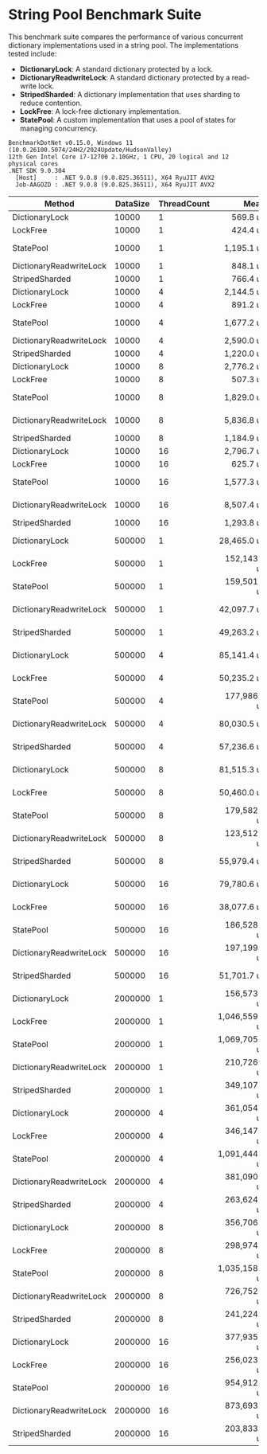 ﻿# String Pool Benchmark Suite
This benchmark suite compares the performance of various concurrent dictionary implementations used in a string pool. The implementations tested include:
- **DictionaryLock**: A standard dictionary protected by a lock.
- **DictionaryReadwriteLock**: A standard dictionary protected by a read-write lock.
- **StripedSharded**: A dictionary implementation that uses sharding to reduce contention.
- **LockFree**: A lock-free dictionary implementation.
- **StatePool**: A custom implementation that uses a pool of states for managing concurrency.

```text
BenchmarkDotNet v0.15.0, Windows 11 (10.0.26100.5074/24H2/2024Update/HudsonValley)
12th Gen Intel Core i7-12700 2.10GHz, 1 CPU, 20 logical and 12 physical cores
.NET SDK 9.0.304
  [Host]     : .NET 9.0.8 (9.0.825.36511), X64 RyuJIT AVX2
  Job-AAGOZD : .NET 9.0.8 (9.0.825.36511), X64 RyuJIT AVX2
```

| Method                  | DataSize | ThreadCount | Mean           | Error        | StdDev        | Median         | Gen0       | Gen1       | Gen2      | Allocated    |
|------------------------ |--------- |------------ |---------------:|-------------:|--------------:|---------------:|-----------:|-----------:|----------:|-------------:|
| DictionaryLock          | 10000    | 1           |       569.8 us |      8.05 us |       6.73 us |       568.1 us |          - |          - |         - |     39.48 KB |
| LockFree                | 10000    | 1           |       424.4 us |      8.37 us |       7.42 us |       424.7 us |          - |          - |         - |     39.15 KB |
| StatePool               | 10000    | 1           |     1,195.1 us |     23.85 us |      41.14 us |     1,191.3 us |          - |          - |         - |   2294.16 KB |
| DictionaryReadwriteLock | 10000    | 1           |       848.1 us |      4.26 us |       3.32 us |       846.4 us |          - |          - |         - |      39.2 KB |
| StripedSharded          | 10000    | 1           |       766.4 us |      4.47 us |       3.74 us |       766.1 us |          - |          - |         - |      39.2 KB |
| DictionaryLock          | 10000    | 4           |     2,144.5 us |    127.69 us |     376.50 us |     2,048.7 us |          - |          - |         - |     45.81 KB |
| LockFree                | 10000    | 4           |       891.2 us |     16.83 us |      29.92 us |       885.0 us |          - |          - |         - |     45.75 KB |
| StatePool               | 10000    | 4           |     1,677.2 us |     51.45 us |     147.63 us |     1,634.3 us |          - |          - |         - |   2304.43 KB |
| DictionaryReadwriteLock | 10000    | 4           |     2,590.0 us |    177.69 us |     523.93 us |     2,542.6 us |          - |          - |         - |     45.81 KB |
| StripedSharded          | 10000    | 4           |     1,220.0 us |     24.23 us |      34.75 us |     1,213.6 us |          - |          - |         - |     45.75 KB |
| DictionaryLock          | 10000    | 8           |     2,776.2 us |     54.94 us |     103.20 us |     2,768.3 us |          - |          - |         - |     47.61 KB |
| LockFree                | 10000    | 8           |       507.3 us |     16.37 us |      44.27 us |       496.2 us |          - |          - |         - |        48 KB |
| StatePool               | 10000    | 8           |     1,829.0 us |     80.58 us |     231.20 us |     1,745.1 us |          - |          - |         - |   2303.79 KB |
| DictionaryReadwriteLock | 10000    | 8           |     5,836.8 us |    415.06 us |   1,223.81 us |     6,040.4 us |          - |          - |         - |        48 KB |
| StripedSharded          | 10000    | 8           |     1,184.9 us |     23.50 us |      55.84 us |     1,172.2 us |          - |          - |         - |     47.61 KB |
| DictionaryLock          | 10000    | 16          |     2,796.7 us |     67.37 us |     193.31 us |     2,793.4 us |          - |          - |         - |      52.5 KB |
| LockFree                | 10000    | 16          |       625.7 us |     36.57 us |     103.74 us |       637.1 us |          - |          - |         - |      48.4 KB |
| StatePool               | 10000    | 16          |     1,577.3 us |     31.50 us |      83.54 us |     1,559.9 us |          - |          - |         - |   2307.22 KB |
| DictionaryReadwriteLock | 10000    | 16          |     8,507.4 us |    489.04 us |   1,441.94 us |     8,672.1 us |          - |          - |         - |     52.17 KB |
| StripedSharded          | 10000    | 16          |     1,293.8 us |     70.41 us |     203.14 us |     1,196.8 us |          - |          - |         - |     52.27 KB |
| DictionaryLock          | 500000   | 1           |    28,465.0 us |    564.42 us |   1,363.13 us |    27,891.2 us |          - |          - |         - |   1953.21 KB |
| LockFree                | 500000   | 1           |   152,143.8 us |  2,738.82 us |   2,427.90 us |   152,378.0 us |          - |          - |         - |   1953.26 KB |
| StatePool               | 500000   | 1           |   159,501.7 us |  2,316.69 us |   1,934.54 us |   158,712.6 us |  6000.0000 |  3000.0000 |         - |  87890.71 KB |
| DictionaryReadwriteLock | 500000   | 1           |    42,097.7 us |    627.59 us |     616.38 us |    42,014.7 us |          - |          - |         - |   1953.21 KB |
| StripedSharded          | 500000   | 1           |    49,263.2 us |    685.31 us |     733.28 us |    49,147.7 us |          - |          - |         - |   1953.21 KB |
| DictionaryLock          | 500000   | 4           |    85,141.4 us |  1,682.66 us |   3,585.88 us |    85,334.4 us |          - |          - |         - |   1959.48 KB |
| LockFree                | 500000   | 4           |    50,235.2 us |  1,224.86 us |   3,533.99 us |    49,917.3 us |          - |          - |         - |   1960.09 KB |
| StatePool               | 500000   | 4           |   177,986.5 us |  3,554.73 us |   9,364.58 us |   179,401.6 us |  6000.0000 |  2000.0000 |         - |  87897.11 KB |
| DictionaryReadwriteLock | 500000   | 4           |    80,030.5 us |  1,592.97 us |   2,384.29 us |    80,403.2 us |          - |          - |         - |   1959.94 KB |
| StripedSharded          | 500000   | 4           |    57,236.6 us |  1,123.06 us |   1,201.66 us |    57,104.8 us |          - |          - |         - |   1960.09 KB |
| DictionaryLock          | 500000   | 8           |    81,515.3 us |  1,621.67 us |   2,524.74 us |    81,993.9 us |          - |          - |         - |   1961.86 KB |
| LockFree                | 500000   | 8           |    50,460.0 us |  1,002.00 us |   2,674.53 us |    50,276.6 us |          - |          - |         - |   1961.73 KB |
| StatePool               | 500000   | 8           |   179,582.9 us |  3,558.01 us |  10,435.03 us |   181,275.9 us |  6000.0000 |  3000.0000 |         - |  87899.23 KB |
| DictionaryReadwriteLock | 500000   | 8           |   123,512.0 us |  2,413.85 us |   3,758.07 us |   123,154.3 us |          - |          - |         - |   1961.73 KB |
| StripedSharded          | 500000   | 8           |    55,979.4 us |  1,118.37 us |   1,196.64 us |    56,093.9 us |          - |          - |         - |    1961.8 KB |
| DictionaryLock          | 500000   | 16          |    79,780.6 us |  1,571.15 us |   3,173.79 us |    79,914.1 us |          - |          - |         - |    1966.3 KB |
| LockFree                | 500000   | 16          |    38,077.6 us |  1,131.23 us |   3,190.65 us |    37,826.3 us |          - |          - |         - |   1966.13 KB |
| StatePool               | 500000   | 16          |   186,528.5 us |  3,979.47 us |  11,733.55 us |   187,732.1 us |  6000.0000 |  3000.0000 |         - |  87903.67 KB |
| DictionaryReadwriteLock | 500000   | 16          |   197,199.5 us |  3,909.52 us |   7,049.67 us |   196,409.5 us |          - |          - |         - |   1966.17 KB |
| StripedSharded          | 500000   | 16          |    51,701.7 us |    837.61 us |     997.11 us |    51,999.6 us |          - |          - |         - |   1966.17 KB |
| DictionaryLock          | 2000000  | 1           |   156,573.0 us |  2,433.91 us |   3,249.20 us |   156,558.5 us |          - |          - |         - |   7812.91 KB |
| LockFree                | 2000000  | 1           | 1,046,559.4 us | 11,556.72 us |  10,810.16 us | 1,046,312.0 us |          - |          - |         - |   7812.59 KB |
| StatePool               | 2000000  | 1           | 1,069,705.9 us | 14,024.39 us |  12,432.26 us | 1,070,754.2 us | 26000.0000 | 13000.0000 |         - | 351562.59 KB |
| DictionaryReadwriteLock | 2000000  | 1           |   210,726.3 us |  3,195.98 us |   2,668.79 us |   210,082.4 us |          - |          - |         - |   7812.59 KB |
| StripedSharded          | 2000000  | 1           |   349,107.1 us |  6,382.46 us |   5,657.89 us |   348,348.0 us |          - |          - |         - |   7812.59 KB |
| DictionaryLock          | 2000000  | 4           |   361,054.4 us |  6,932.77 us |   6,808.91 us |   362,441.6 us |          - |          - |         - |   7818.98 KB |
| LockFree                | 2000000  | 4           |   346,147.9 us |  6,881.66 us |  15,391.81 us |   345,403.8 us |          - |          - |         - |   7818.98 KB |
| StatePool               | 2000000  | 4           | 1,091,444.3 us | 21,423.42 us |  20,039.48 us | 1,096,120.9 us | 26000.0000 | 13000.0000 |         - |  351569.9 KB |
| DictionaryReadwriteLock | 2000000  | 4           |   381,090.9 us |  6,372.32 us |   5,648.90 us |   380,778.2 us |          - |          - |         - |   7818.86 KB |
| StripedSharded          | 2000000  | 4           |   263,624.4 us |  2,554.34 us |   2,132.99 us |   263,640.0 us |          - |          - |         - |   7818.86 KB |
| DictionaryLock          | 2000000  | 8           |   356,706.7 us |  6,963.17 us |   8,018.80 us |   355,344.2 us |          - |          - |         - |   7821.05 KB |
| LockFree                | 2000000  | 8           |   298,974.5 us |  5,973.15 us |  13,111.21 us |   298,280.5 us |          - |          - |         - |   7822.13 KB |
| StatePool               | 2000000  | 8           | 1,035,158.3 us | 37,893.15 us | 111,728.82 us | 1,093,715.8 us | 28000.0000 | 14000.0000 | 1000.0000 | 351590.46 KB |
| DictionaryReadwriteLock | 2000000  | 8           |   726,752.0 us | 14,419.09 us |  40,904.55 us |   733,427.8 us |          - |          - |         - |   7821.78 KB |
| StripedSharded          | 2000000  | 8           |   241,224.6 us |  4,175.25 us |   3,486.52 us |   240,973.4 us |          - |          - |         - |   7821.23 KB |
| DictionaryLock          | 2000000  | 16          |   377,935.7 us |  4,677.25 us |   4,146.26 us |   379,003.6 us |          - |          - |         - |   7826.09 KB |
| LockFree                | 2000000  | 16          |   256,023.8 us |  4,908.15 us |  11,277.30 us |   255,027.9 us |          - |          - |         - |   7825.48 KB |
| StatePool               | 2000000  | 16          |   954,912.5 us | 27,656.82 us |  81,546.76 us |   936,591.7 us | 28000.0000 | 14000.0000 | 1000.0000 | 351673.66 KB |
| DictionaryReadwriteLock | 2000000  | 16          |   873,693.1 us | 11,643.73 us |  12,941.98 us |   872,634.0 us |          - |          - |         - |   7827.26 KB |
| StripedSharded          | 2000000  | 16          |   203,833.7 us |  1,900.14 us |   1,586.70 us |   203,821.1 us |          - |          - |         - |   7826.16 KB |